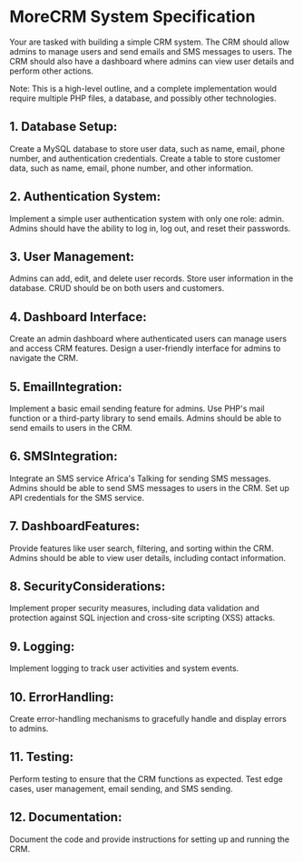 # MoreCRM System Specification

Your are tasked with building a simple CRM system. The CRM should allow admins to manage users and send emails and SMS messages to users. The CRM should also have a dashboard where admins can view user details and perform other actions.

Note: This is a high-level outline, and a complete implementation would require multiple PHP files, a database, and possibly other technologies.

## 1. Database Setup:

Create a MySQL database to store user data, such as name, email, phone number, and authentication credentials. Create a table to store customer data, such as name, email, phone number, and other information.

## 2. Authentication System:

Implement a simple user authentication system with only one role: admin. Admins should have the ability to log in, log out, and reset their passwords.

## 3. User Management:

Admins can add, edit, and delete user records. Store user information in the database.
CRUD should be on both users and customers.

## 4. Dashboard Interface:

Create an admin dashboard where authenticated users can manage users and access CRM features. Design a user-friendly interface for admins to navigate the CRM.

## 5. EmailIntegration:

Implement a basic email sending feature for admins.
Use PHP's mail function or a third-party library to send emails. Admins should be able to send emails to users in the CRM.

## 6. SMSIntegration:

Integrate an SMS service Africa's Talking for sending SMS messages. Admins should be able to send SMS messages to users in the CRM. Set up API credentials for the SMS service.

## 7. DashboardFeatures:

Provide features like user search, filtering, and sorting within the CRM. Admins should be able to view user details, including contact information.

## 8. SecurityConsiderations:

Implement proper security measures, including data validation and protection against SQL injection and cross-site scripting (XSS) attacks.

## 9. Logging:

Implement logging to track user activities and system events.

## 10. ErrorHandling:

Create error-handling mechanisms to gracefully handle and display errors to admins.

## 11. Testing:

Perform testing to ensure that the CRM functions as expected.
Test edge cases, user management, email sending, and SMS sending.

## 12. Documentation:

Document the code and provide instructions for setting up and running the CRM.
